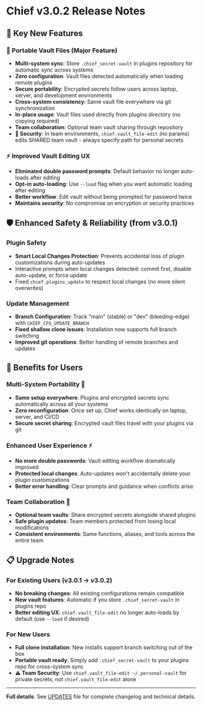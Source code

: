 # Chief v3.0.2 Release Notes

## 🚀 Key New Features

### 🔐 Portable Vault Files (Major Feature)
- **Multi-system sync**: Store `.chief_secret-vault` in plugins repository for automatic sync across systems
- **Zero configuration**: Vault files detected automatically when loading remote plugins  
- **Secure portability**: Encrypted secrets follow users across laptop, server, and development environments
- **Cross-system consistency**: Same vault file everywhere via git synchronization
- **In-place usage**: Vault files used directly from plugins directory (no copying required)
- **Team collaboration**: Optional team vault sharing through repository
- **🚨 Security**: In team environments, `chief.vault_file-edit` (no params) edits SHARED team vault - always specify path for personal secrets

### ⚡ Improved Vault Editing UX
- **Eliminated double password prompts**: Default behavior no longer auto-loads after editing
- **Opt-in auto-loading**: Use `--load` flag when you want automatic loading after editing
- **Better workflow**: Edit vault without being prompted for password twice
- **Maintains security**: No compromise on encryption or security practices

## 🛡️ Enhanced Safety & Reliability (from v3.0.1)

### Plugin Safety
- **Smart Local Changes Protection**: Prevents accidental loss of plugin customizations during auto-updates
- Interactive prompts when local changes detected: commit first, disable auto-update, or force update
- Fixed `chief.plugins_update` to respect local changes (no more silent overwrites)

### Update Management  
- **Branch Configuration**: Track "main" (stable) or "dev" (bleeding-edge) with `CHIEF_CFG_UPDATE_BRANCH`
- **Fixed shallow clone issues**: Installation now supports full branch switching
- **Improved git operations**: Better handling of remote branches and updates

## 🎯 Benefits for Users

### **Multi-System Portability** 🚀
- **Same setup everywhere**: Plugins and encrypted secrets sync automatically across all your systems
- **Zero reconfiguration**: Once set up, Chief works identically on laptop, server, and CI/CD
- **Secure secret sharing**: Encrypted vault files travel with your plugins via git

### **Enhanced User Experience** ⚡
- **No more double passwords**: Vault editing workflow dramatically improved
- **Protected local changes**: Auto-updates won't accidentally delete your plugin customizations
- **Better error handling**: Clear prompts and guidance when conflicts arise

### **Team Collaboration** 👥
- **Optional team vaults**: Share encrypted secrets alongside shared plugins
- **Safe plugin updates**: Team members protected from losing local modifications
- **Consistent environments**: Same functions, aliases, and tools across the entire team

## 📋 Upgrade Notes

### For Existing Users (v3.0.1 → v3.0.2)
- **No breaking changes**: All existing configurations remain compatible
- **New vault features**: Automatic if you store `.chief_secret-vault` in plugins repo
- **Better editing UX**: `chief.vault_file-edit` no longer auto-loads by default (use `--load` if desired)

### For New Users
- **Full clone installation**: New installs support branch switching out of the box
- **Portable vault ready**: Simply add `.chief_secret-vault` to your plugins repo for cross-system sync
- **⚠️ Team Security**: Use `chief.vault_file-edit ~/.personal-vault` for private secrets, not `chief.vault_file-edit` alone

---

**Full details**: See [UPDATES](UPDATES) file for complete changelog and technical details.
